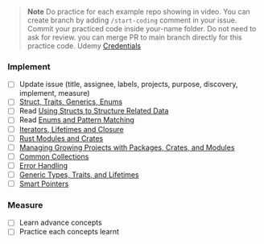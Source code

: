 > **Note**
Do practice for each example repo showing in video.
You can create branch by adding `/start-coding` comment in your issue.
Commit your practiced code inside your-name folder.
Do not need to ask for review. you can merge PR to main branch directly for this practice code.
Udemy [Credentials](https://github.com/StaytunedLLP/training/blob/main/training-paths/credentials.md)

### Implement
- [ ] Update issue (title, assignee, labels, projects, purpose, discovery, implement, measure)
- [ ] [Struct, Traits, Generics, Enums ](https://www.udemy.com/course/rust-programming-master-class-from-beginner-to-expert/learn/lecture/31143830#announcements)
- [ ] Read [Using Structs to Structure Related Data](https://doc.rust-lang.org/book/ch05-00-structs.html#using-structs-to-structure-related-data)
- [ ] Read [Enums and Pattern Matching](https://doc.rust-lang.org/book/ch06-00-enums.html#enums-and-pattern-matching)
- [ ] [Iterators, Lifetimes and Closure](https://www.udemy.com/course/rust-programming-master-class-from-beginner-to-expert/learn/lecture/31143866#announcements)
- [ ] [Rust Modules and Crates](https://www.udemy.com/course/rust-programming-master-class-from-beginner-to-expert/learn/lecture/31143894#overview)
- [ ] [Managing Growing Projects with Packages, Crates, and Modules](https://doc.rust-lang.org/book/ch07-00-managing-growing-projects-with-packages-crates-and-modules.html#managing-growing-projects-with-packages-crates-and-modules)
- [ ] [Common Collections](https://doc.rust-lang.org/book/ch08-00-common-collections.html#common-collections)
- [ ] [Error Handling](https://doc.rust-lang.org/book/ch09-00-error-handling.html#error-handling)
- [ ] [Generic Types, Traits, and Lifetimes](https://doc.rust-lang.org/book/ch10-00-generics.html#generic-types-traits-and-lifetimes)
- [ ] [Smart Pointers](https://www.udemy.com/course/rust-programming-master-class-from-beginner-to-expert/learn/lecture/31573742#overview)

### Measure
- [ ] Learn advance concepts
- [ ] Practice each concepts learnt

<!-- Duration: 7d -->